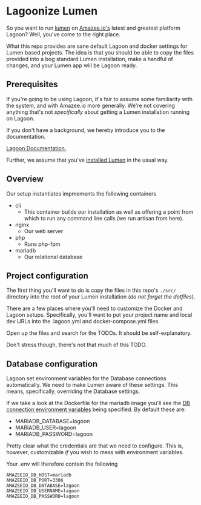 # Lagoonize Lumen

So you want to run [lumen](https://lumen.laravel.com/) on [Amazee.io's](http://amazee.io) latest and greatest platform Lagoon? Well, you've come to the right place.

What this repo provides are sane default Lagoon and docker settings for Lumen based projects. The idea is that you should be able to copy the files provided into a bog standard Lumen installation, make a handful of changes, and your Lumen app will be Lagoon ready.

## Prerequisites

If you're going to be using Lagoon, it's fair to assume some familiarity with the system, and with Amazee.io more generally.
We're not covering anything that's not _specifically_ about getting a Lumen installation running on Lagoon.

If you don't have a background, we hereby introduce you to the documentation.

[Lagoon Documentation.](http://lagoon.readthedocs.io/en/latest/)


Further, we assume that you've [installed Lumen](https://lumen.laravel.com/docs/5.6/installation) in the usual way.


## Overview

Our setup instantiates impmements the following containers
* cli
  * This container builds our installation as well as offering a point from which to run any command line calls (we run artisan from here).
* nginx
  * Our web server
* php
  * Runs php-fpm
* mariadb
  * Our relational database


## Project configuration

The first thing you'll want to do is copy the files in this repo's `./src/` directory into the root of your Lumen installation (*_do not forget the dotfiles_*).

There are a few places where you'll need to customize the Docker and Lagoon setups. Specifically, you'll want to put your project name and local dev URLs into the .lagoon.yml and docker-compose.yml files.

Open up the files and search for the TODOs. It should be self-explanatory.

Don't stress though, there's not that much of this TODO.


## Database configuration

Lagoon set environment variables for the Database connections automatically.
We need to make Lumen aware of these settings. This means, specifically, overriding the Database settings. 

If we take a look at the Dockerfile for the mariadb image you'll see the [DB connection environment variables](https://github.com/amazeeio/lagoon/blob/master/images/mariadb/Dockerfile#L22) being specified. By default these are:

* MARIADB_DATABASE=lagoon
* MARIADB_USER=lagoon
* MARIADB_PASSWORD=lagoon

Pretty clear what the credentials are that we need to configure. This is, however, customizable _if_ you wish to mess with environment variables. 

Your .env will therefore contain the following

```
AMAZEEIO_DB_HOST=mariadb 
AMAZEEIO_DB_PORT=3306
AMAZEEIO_DB_DATABASE=lagoon
AMAZEEIO_DB_USERNAME=lagoon
AMAZEEIO_DB_PASSWORD=lagoon
```

